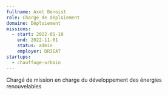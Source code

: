 ```yaml
---
fullname: Axel Benoist
role: Chargé de déploiement
domaine: Déploiement
missions:
  - start: 2022-01-10
    end: 2022-11-01
    status: admin
    employer: DRIEAT
startups:
  - chauffage-urbain
---
```


Chargé de mission en charge du développement des énergies renouvelables
